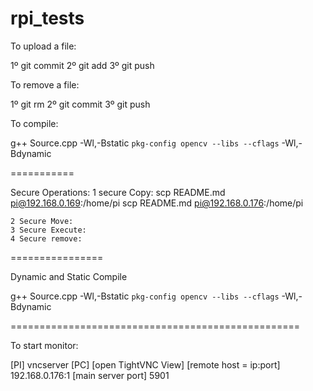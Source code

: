 rpi_tests
=========


To upload a file:

1º git commit
2º git add <file>
3º git push


To remove a file:

1º git rm <file>
2º git commit
3º git push

To compile:

g++ Source.cpp -Wl,-Bstatic `pkg-config opencv --libs --cflags` -Wl,-Bdynamic

===========

Secure Operations:
	1 secure Copy:
		scp README.md pi@192.168.0.169:/home/pi
		scp README.md pi@192.168.0.176:/home/pi

	2 Secure Move:
	3 Secure Execute:
	4 Secure remove:

================

Dynamic and Static Compile

g++ Source.cpp -Wl,-Bstatic `pkg-config opencv --libs --cflags` -Wl,-Bdynamic


==================================================

To start monitor:

[PI]
	vncserver
[PC]
	[open TightVNC View]
	[remote host = ip:port]	192.168.0.176:1
	[main server port] 5901

